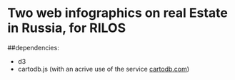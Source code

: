 Two web infographics on real Estate in Russia, for RILOS
================
 
 ##dependencies:
 - d3
 - cartodb.js (with an acrive use of the service [cartodb.com](cartodb.com))
